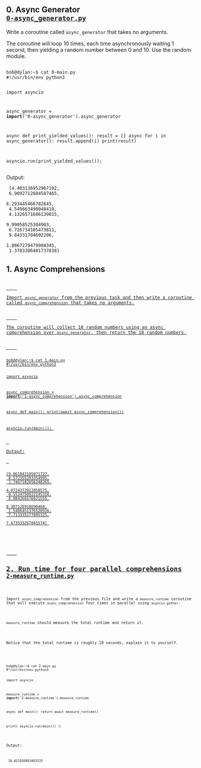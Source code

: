 <section>
    <h2>0. Async Generator<br><code><a href="https://github.com/NyasimiPhilip/alx-backend-python/blob/master/0x02-python_async_comprehension/0-async_generator.py">0-async_generator.py</a></code></h2>
    <p>Write a coroutine called <code>async_generator</code> that takes no arguments.</p>
    <p>The coroutine will loop 10 times, each time asynchronously waiting 1 second, then yielding a random number between 0 and 10. Use the random module.</p>
    <pre><code>
bob@dylan:~$ cat 0-main.py
#!/usr/bin/env python3

import asyncio

async_generator = __import__('0-async_generator').async_generator

async def print_yielded_values():
    result = []
    async for i in async_generator():
        result.append(i)
    print(result)

asyncio.run(print_yielded_values());
    </code></pre>
    <p>Output:</p>
    <pre><code>
[4.403136952967102,<br>
 6.9092712604587465,<br>
  6.293445466782645,<br> 
  4.549663490048418,<br>
  4.1326571686139015,<br>
  9.99058525304903,<br>
  6.726734105473811,<br>
  9.84331704602206,<br>
  1.0067279479988345,<br>
  1.3783306401737838]
    </code></pre>
    
</section>

<section>
    <h2>1. Async Comprehensions <br><code><a href="https://github.com/NyasimiPhilip/alx-backend-python/blob/master/0x02-python_async_comprehension/1-async_comprehension.py"></h2>
    <p>Import <code>async_generator</code> from the previous task and then write a coroutine called <code>async_comprehension</code> that takes no arguments.</p>
    <p>The coroutine will collect 10 random numbers using an async comprehension over <code>async_generator</code>, then return the 10 random numbers.</p>
    <pre><code>
bob@dylan:~$ cat 1-main.py
#!/usr/bin/env python3

import asyncio

async_comprehension = __import__('1-async_comprehension').async_comprehension

async def main():
    print(await async_comprehension())

asyncio.run(main());
    </code></pre>
    <p>Output:</p>
    <pre><code>
[9.861842105071727,<br>
8.572355293354995,<br>
1.7467182056248265,<br>
4.0724372912858575,<br>
0.5524750922145316,<br>
8.084266576021555,<br>
8.387128918690468,<br>
1.5486451376520916,<br>
7.713335177885325,<br>
7.673533267041574]
    </code></pre>   
</section>

<section>
    <h2>2. Run time for four parallel comprehensions<br><code><a href="https://github.com/NyasimiPhilip/alx-backend-python/blob/master/0x02-python_async_comprehension/2-measure_runtime.py">2-measure_runtime.py</a> </h2>
    <p>Import <code>async_comprehension</code> from the previous file and write a <code>measure_runtime</code> coroutine that will execute <code>async_comprehension</code> four times in parallel using <code>asyncio.gather</code>.</p>
    <p><code>measure_runtime</code> should measure the total runtime and return it.</p>
    <p>Notice that the total runtime is roughly 10 seconds, explain it to yourself.</p>
    <pre><code>
bob@dylan:~$ cat 2-main.py
#!/usr/bin/env python3

import asyncio

measure_runtime = __import__('2-measure_runtime').measure_runtime

async def main():
    return await measure_runtime()

print(
    asyncio.run(main())
);
    </code></pre>
    <p>Output:</p>
    <pre><code>
10.021936893463135
    </code></pre> 
</section>
